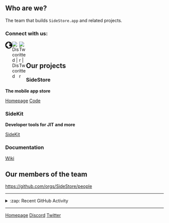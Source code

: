 <!-- 
Docs: How to use GitHub README and actions to auto-generate embedded content.
https://github.com/anuraghazra/github-readme-stats
https://www.youtube.com/watch?v=n6d4KHSKqGk
https://github.com/rahuldkjain/github-profile-readme-generator
 -->

## Who are we?

The team that builds `SideStore.app` and related projects.

### Connect with us:

<!--
[![Website](https://img.shields.io/website?label=sidestore.io&style=for-the-badge&url=https://sidestore.io)](https://sidestore.io)
[![Twitter Follow](https://img.shields.io/twitter/follow/sidestore_io?color=1DA1F2&logo=twitter&style=for-the-badge)](https://twitter.com/intent/follow?original_referer=https%3A%2F%2Fgithub.com%2Fsidestore&screen_name=sidestore)
[![GitHub Followers](https://img.shields.io/github/followers/sidestore?style=for-the-badge)]()
[![GitHub Sponsors](https://img.shields.io/github/sponsors/sidestore?style=for-the-badge
)]() 
-->

[<img align="left" alt="sidestore.io" width="22px" src="https://raw.githubusercontent.com/iconic/open-iconic/master/svg/globe.svg" />][website]
[<img align="left" alt="Discord | Discord" width="22px" src="https://cdn.jsdelivr.net/npm/simple-icons@v3/icons/discord.svg" />][discord]
[<img align="left" alt="Twitter | Twitter" width="22px" src="https://cdn.jsdelivr.net/npm/simple-icons@v3/icons/twitter.svg" />][twitter]

<br />
<br />

## Our projects

### SideStore

__The mobile app store__

[Homepage][website]
[Code][git.sidestore]

### SideKit

__Developer tools for JIT and more__

[SideKit][git.sidekit]

### Documentation

[Wiki][wiki]

## Our members of the team

https://github.com/orgs/SideStore/people

---

<details>
  <summary>:zap: Recent GitHub Activity</summary>

<!--START_SECTION:activity-->
1. ❗️ Opened issue [#14](https://github.com/SideStore/SideServer-for-Linux/issues/14) in [SideStore/SideServer-for-Linux](https://github.com/SideStore/SideServer-for-Linux)
2. 🗣 Commented on [#648](https://github.com/SideStore/SideStore/issues/648) in [SideStore/SideStore](https://github.com/SideStore/SideStore)
3. 🗣 Commented on [#6](https://github.com/SideStore/Altcon/issues/6) in [SideStore/Altcon](https://github.com/SideStore/Altcon)
4. 🗣 Commented on [#6](https://github.com/SideStore/Altcon/issues/6) in [SideStore/Altcon](https://github.com/SideStore/Altcon)
5. 🗣 Commented on [#410](https://github.com/SideStore/SideStore/issues/410) in [SideStore/SideStore](https://github.com/SideStore/SideStore)
6. 💪 Opened PR [#77](https://github.com/SideStore/sidestore.github.io/pull/77) in [SideStore/sidestore.github.io](https://github.com/SideStore/sidestore.github.io)
7. 🗣 Commented on [#410](https://github.com/SideStore/SideStore/issues/410) in [SideStore/SideStore](https://github.com/SideStore/SideStore)
8. 🗣 Commented on [#1048](https://github.com/SideStore/SideStore/issues/1048) in [SideStore/SideStore](https://github.com/SideStore/SideStore)
9. ❗️ Opened issue [#1048](https://github.com/SideStore/SideStore/issues/1048) in [SideStore/SideStore](https://github.com/SideStore/SideStore)
10. 🗣 Commented on [#1039](https://github.com/SideStore/SideStore/issues/1039) in [SideStore/SideStore](https://github.com/SideStore/SideStore)
11. 🗣 Commented on [#76](https://github.com/SideStore/sidestore.github.io/issues/76) in [SideStore/sidestore.github.io](https://github.com/SideStore/sidestore.github.io)
12. ❗️ Opened issue [#1047](https://github.com/SideStore/SideStore/issues/1047) in [SideStore/SideStore](https://github.com/SideStore/SideStore)
13. 🗣 Commented on [#1046](https://github.com/SideStore/SideStore/issues/1046) in [SideStore/SideStore](https://github.com/SideStore/SideStore)
14. 🗣 Commented on [#1046](https://github.com/SideStore/SideStore/issues/1046) in [SideStore/SideStore](https://github.com/SideStore/SideStore)
15. 🗣 Commented on [#1046](https://github.com/SideStore/SideStore/issues/1046) in [SideStore/SideStore](https://github.com/SideStore/SideStore)
16. 🗣 Commented on [#1046](https://github.com/SideStore/SideStore/issues/1046) in [SideStore/SideStore](https://github.com/SideStore/SideStore)
17. ❗️ Opened issue [#1046](https://github.com/SideStore/SideStore/issues/1046) in [SideStore/SideStore](https://github.com/SideStore/SideStore)
18. 🗣 Commented on [#75](https://github.com/SideStore/sidestore.github.io/issues/75) in [SideStore/sidestore.github.io](https://github.com/SideStore/sidestore.github.io)
19. 🎉 Merged PR [#75](https://github.com/SideStore/sidestore.github.io/pull/75) in [SideStore/sidestore.github.io](https://github.com/SideStore/sidestore.github.io)
20. 💪 Opened PR [#75](https://github.com/SideStore/sidestore.github.io/pull/75) in [SideStore/sidestore.github.io](https://github.com/SideStore/sidestore.github.io)
<!--END_SECTION:activity-->

</details>

---

[Homepage][patreon] [Discord][discord] [Twitter][twitter]

<!--
- [Patreon][patreon]
- [OpenCollective][opencollective]
- [YouTube][youtube]
-->

[website]: https://sidestore.io
[wiki]: https://wiki.sidestore.io
[twitter]: https://twitter.com/sidestore_io
[discord]: https://discord.gg/sidestore-949183273383395328
[youtube]: https://youtube.com/TODO
[patreon]: https://www.patreon.com/SideStore
[opencollective]: https://opencollective.com/TODO
[git.sidestore]: https://github.com/SideStore/SideStore/
[git.sidekit]: https://github.com/SideStore/SideKit

